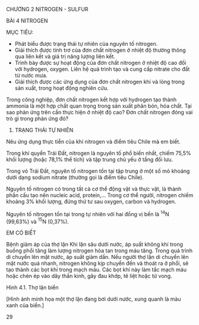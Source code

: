 CHƯƠNG 2 NITROGEN - SULFUR

BÀI 4 NITROGEN

MỤC TIÊU:
- Phát biểu được trạng thái tự nhiên của nguyên tố nitrogen.
- Giải thích được tính trơ của đơn chất nitrogen ở nhiệt độ thường thông qua liên kết và giá trị năng lượng liên kết.
- Trình bày được sự hoạt động của đơn chất nitrogen ở nhiệt độ cao đối với hydrogen, oxygen. Liên hệ quá trình tạo và cung cấp nitrate cho đất từ nước mưa.
- Giải thích được các ứng dụng của đơn chất nitrogen khí và lỏng trong sản xuất, trong hoạt động nghiên cứu.

Trong công nghiệp, đơn chất nitrogen kết hợp với hydrogen tạo thành ammonia là một hợp chất quan trọng trong sản xuất phân bón, hóa chất.
Tại sao phản ứng trên cần thực hiện ở nhiệt độ cao? Đơn chất nitrogen đóng vai trò gì trong phản ứng đó?

1. TRẠNG THÁI TỰ NHIÊN

Nêu ứng dụng thực tiễn của khí nitrogen và điểm tiêu Chile mà em biết.

Trong khí quyển Trái Đất, nitrogen là nguyên tố phổ biến nhất, chiếm 75,5% khối lượng (hoặc 78,1% thể tích) và tập trung chủ yếu ở tầng đối lưu.

Trong vỏ Trái Đất, nguyên tố nitrogen tồn tại tập trung ở một số mỏ khoáng dưới dạng sodium nitrate (thường gọi là điểm tiêu Chile).

Nguyên tố nitrogen có trong tất cả cơ thể động vật và thực vật, là thành phần cấu tạo nên nucleic acid, protein,... Trong cơ thể người, nitrogen chiếm khoảng 3% khối lượng, đứng thứ tư sau oxygen, carbon và hydrogen.

Nguyên tố nitrogen tồn tại trong tự nhiên với hai đồng vị bền là $^{14}$N (99,63%) và $^{15}$N (0,37%).

EM CÓ BIẾT

Bệnh giảm áp của thợ lặn
Khi lặn sâu dưới nước, áp suất không khí trong buồng phổi tăng làm lượng nitrogen hòa tan trong máu tăng. Trong quá trình di chuyển lên mặt nước, áp suất giảm dần. Nếu người thợ lặn di chuyển lên mặt nước quá nhanh, nitrogen không kịp chuyển đến và thoát ra ở phổi, sẽ tạo thành các bọt khí trong mạch máu. Các bọt khí này làm tắc mạch máu hoặc chèn ép vào dây thần kinh, gây đau khớp, tê liệt hoặc tử vong.

Hình 4.1. Thợ lặn biển

[Hình ảnh minh họa một thợ lặn đang bơi dưới nước, xung quanh là màu xanh của biển.]

29